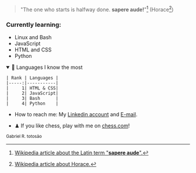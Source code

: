 
> "The one who starts is halfway done. **sapere aude!**"[^1] (Horace[^2])

### Currently learning:
  - Linux and Bash
  - JavaScript
  - HTML and CSS
  - Python
  <details open>
    <summary>🤌 Languages ​​I know the most</summary>
    
    | Rank | Languages |
    |-----:|-----------|
    |     1| HTML & CSS|
    |     2| JavaScript|
    |     3| Bash      |
    |     4| Python    |
  
  </details>

- How to reach me: My [Linkedin account](https://www.linkedin.com/in/gabrieltressoldi) and [E-mail](gabrielryanf.t@gmail.com).

  
- ♟ If you like chess, play with me on [chess.com](https://www.chess.com/member/gabryan13)!
<p><sub>Gabriel R. totosão</sub></p>

[^1]: [Wikipedia article about the Latin term "**sapere aude**".](https://en.wikipedia.org/wiki/Sapere_aude)
[^2]: [Wikipedia article about Horace.](https://en.wikipedia.org/wiki/Horace)
